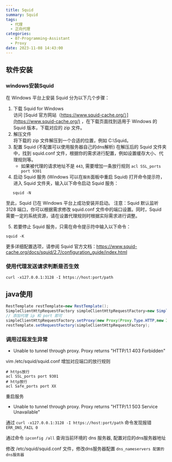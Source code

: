 ```yaml
---
title: Squid
summary: Squid
tags:
  - 代理
  - 正向代理
categories:
  - 07-Programming-Assistant
  - Proxy
date: 2023-11-08 14:43:00
---
```


## 软件安装

### windows安装Squid

在 Windows 平台上安装 Squid 分为以下几个步骤：

1. 下载 Squid for Windows  
   访问 [Squid 官方网站（https://www.squid-cache.org/）](https://www.squid-cache.org/) ，在下载页面找到适用于 Windows 的 Squid 版本，下载对应的 zip 文件。
2. 解压文件  
   将下载的 zip 文件解压到一个合适的位置，例如 C:\Squid。
3. 配置 Squid  (不配置可以使用服务器自己的dns解析)
   在解压后的 Squid 文件夹中，找到 squid.conf 文件，根据你的需求进行配置，例如设置缓存大小、代理规则等。
   + 如果被代理的请求地址不是 `443`, 需要增加一条放行规则 `acl SSL_ports port 9301`
4. 启动 Squid 服务 (Windows 可以在`服务`面板中重启 Squid)
   打开命令提示符，进入 Squid 文件夹，输入以下命令启动 Squid 服务：

```
   squid -N  
```

   至此，Squid 已在 Windows 平台上成功安装并启动。
   注意：Squid 默认监听 3128 端口，你可以根据需求修改 squid.conf 文件中的端口设置。同时，Squid 需要一定的系统资源，请在设置代理规则时根据实际需求进行调整。 
   
5. 若要停止 Squid 服务，只需在命令提示符中输入以下命令：

```
squid -K  
```

更多详细配置选项，请参阅 Squid 官方文档：https://www.squid-cache.org/docs/squid/2.7/configuration_guide/index.html

### 使用代理发送请求判断是否生效

```shell
curl -x127.0.0.1:3128 -I https://host:port/path
```

## java使用

```java
RestTemplate restTemplate=new RestTemplate();
SimpleClientHttpRequestFactory simpleClientHttpRequestFactory=new SimpleClientHttpRequestFactory();
// 添加代理 ip 和 port 即可
simpleClientHttpRequestFactory.setProxy(new Proxy(Proxy.Type.HTTP,new InetSocketAddress("127.0.0.1",3128)));
restTemplate.setRequestFactory(simpleClientHttpRequestFactory);
```

### 调用过程发生异常

+ Unable to tunnel through proxy. Proxy returns "HTTP/1.1 403 Forbidden"

vim /etc/squid/squid.conf
增加对应端口的放行规则

```
# https放行
acl SSL_ports port 9301
# http放行
acl Safe_ports port XX
```
重启服务

+ Unable to tunnel through proxy. Proxy returns "HTTP/1.1 503 Service Unavailable"

通过 `curl -x127.0.0.1:3128 -I https://host:port/path` 命令发现报错 ` ERR_DNS_FAIL 0` 

通过命令 `ipconfig /all` 查询当前环境的 dns 服务器, 配置对应的dns服务器地址

修改  /etc/squid/squid.conf 文件，修改dns服务器配置 `dns_nameservers 配置的dns服务器`

